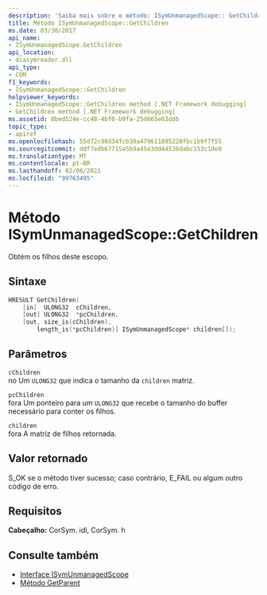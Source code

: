 ```yaml
---
description: 'Saiba mais sobre o método: ISymUnmanagedScope:: GetChildren'
title: Método ISymUnmanagedScope::GetChildren
ms.date: 03/30/2017
api_name:
- ISymUnmanagedScope.GetChildren
api_location:
- diasymreader.dll
api_type:
- COM
f1_keywords:
- ISymUnmanagedScope::GetChildren
helpviewer_keywords:
- ISymUnmanagedScope::GetChildren method [.NET Framework debugging]
- GetChildren method [.NET Framework debugging]
ms.assetid: 0bed524e-cc48-4bf0-b9fa-25d665e63ddb
topic_type:
- apiref
ms.openlocfilehash: 55d72c98d34fcb30a479611895228fbc1b9f7f55
ms.sourcegitcommit: ddf7edb67715a5b9a45e3dd44536dabc153c1de0
ms.translationtype: MT
ms.contentlocale: pt-BR
ms.lasthandoff: 02/06/2021
ms.locfileid: "99763495"
---
```

# <a name="isymunmanagedscopegetchildren-method"></a>Método ISymUnmanagedScope::GetChildren

Obtém os filhos deste escopo.  
  
## <a name="syntax"></a>Sintaxe  
  
```cpp  
HRESULT GetChildren(  
    [in]  ULONG32  cChildren,  
    [out] ULONG32  *pcChildren,  
    [out, size_is(cChildren),  
        length_is(*pcChildren)] ISymUnmanagedScope* children[]);  
```  
  
## <a name="parameters"></a>Parâmetros  

 `cChildren`  
 no Um `ULONG32` que indica o tamanho da `children` matriz.  
  
 `pcChildren`  
 fora Um ponteiro para um `ULONG32` que recebe o tamanho do buffer necessário para conter os filhos.  
  
 `children`  
 fora A matriz de filhos retornada.  
  
## <a name="return-value"></a>Valor retornado  

 S_OK se o método tiver sucesso; caso contrário, E_FAIL ou algum outro código de erro.  
  
## <a name="requirements"></a>Requisitos  

 **Cabeçalho:** CorSym. idl, CorSym. h  
  
## <a name="see-also"></a>Consulte também

- [Interface ISymUnmanagedScope](isymunmanagedscope-interface.md)
- [Método GetParent](isymunmanagedscope-getparent-method.md)
